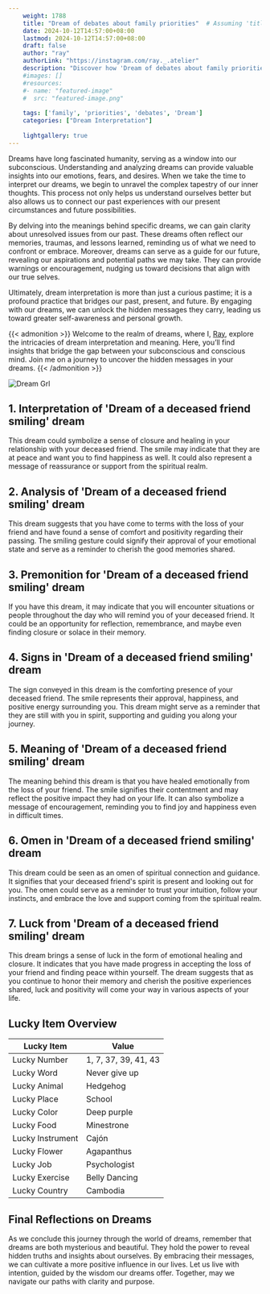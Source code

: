 ```yaml
---
    weight: 1788
    title: "Dream of debates about family priorities"  # Assuming 'title' column exists
    date: 2024-10-12T14:57:00+08:00
    lastmod: 2024-10-12T14:57:00+08:00
    draft: false
    author: "ray"
    authorLink: "https://instagram.com/ray._.atelier"
    description: "Discover how 'Dream of debates about family priorities' can interpret your future and uncover its significant meanings in your life."
    #images: []
    #resources:
    #- name: "featured-image"
    #  src: "featured-image.png"
    
    tags: ['family', 'priorities', 'debates', 'Dream']
    categories: ["Dream Interpretation"]
    
    lightgallery: true
---
```

    
Dreams have long fascinated humanity, serving as a window into our subconscious. Understanding and analyzing dreams can provide valuable insights into our emotions, fears, and desires. When we take the time to interpret our dreams, we begin to unravel the complex tapestry of our inner thoughts. This process not only helps us understand ourselves better but also allows us to connect our past experiences with our present circumstances and future possibilities.

By delving into the meanings behind specific dreams, we can gain clarity about unresolved issues from our past. These dreams often reflect our memories, traumas, and lessons learned, reminding us of what we need to confront or embrace. Moreover, dreams can serve as a guide for our future, revealing our aspirations and potential paths we may take. They can provide warnings or encouragement, nudging us toward decisions that align with our true selves.

Ultimately, dream interpretation is more than just a curious pastime; it is a profound practice that bridges our past, present, and future. By engaging with our dreams, we can unlock the hidden messages they carry, leading us toward greater self-awareness and personal growth.

{{< admonition >}}
Welcome to the realm of dreams, where I, [Ray](https://instagram.com/ray._.atelier), explore the intricacies of dream interpretation and meaning. Here, you’ll find insights that bridge the gap between your subconscious and conscious mind. Join me on a journey to uncover the hidden messages in your dreams.
{{< /admonition >}}

![Dream Grl](https://cdn.pixabay.com/photo/2017/11/02/03/35/gothic-2910057_1280.jpg "Dream Grl")

## 1. Interpretation of 'Dream of a deceased friend smiling' dream
 This dream could symbolize a sense of closure and healing in your relationship with your deceased friend. The smile may indicate that they are at peace and want you to find happiness as well. It could also represent a message of reassurance or support from the spiritual realm.

## 2. Analysis of 'Dream of a deceased friend smiling' dream
 This dream suggests that you have come to terms with the loss of your friend and have found a sense of comfort and positivity regarding their passing. The smiling gesture could signify their approval of your emotional state and serve as a reminder to cherish the good memories shared.

## 3. Premonition for 'Dream of a deceased friend smiling' dream
 If you have this dream, it may indicate that you will encounter situations or people throughout the day who will remind you of your deceased friend. It could be an opportunity for reflection, remembrance, and maybe even finding closure or solace in their memory.

## 4. Signs in 'Dream of a deceased friend smiling' dream
 The sign conveyed in this dream is the comforting presence of your deceased friend. The smile represents their approval, happiness, and positive energy surrounding you. This dream might serve as a reminder that they are still with you in spirit, supporting and guiding you along your journey.

## 5. Meaning of 'Dream of a deceased friend smiling' dream
 The meaning behind this dream is that you have healed emotionally from the loss of your friend. The smile signifies their contentment and may reflect the positive impact they had on your life. It can also symbolize a message of encouragement, reminding you to find joy and happiness even in difficult times.

## 6. Omen in 'Dream of a deceased friend smiling' dream
 This dream could be seen as an omen of spiritual connection and guidance. It signifies that your deceased friend's spirit is present and looking out for you. The omen could serve as a reminder to trust your intuition, follow your instincts, and embrace the love and support coming from the spiritual realm.

## 7. Luck from 'Dream of a deceased friend smiling' dream
 This dream brings a sense of luck in the form of emotional healing and closure. It indicates that you have made progress in accepting the loss of your friend and finding peace within yourself. The dream suggests that as you continue to honor their memory and cherish the positive experiences shared, luck and positivity will come your way in various aspects of your life.

## Lucky Item Overview
| Lucky Item          | Value              |
|---------------|--------------------|
| Lucky Number        | 1, 7, 37, 39, 41, 43  |
| Lucky Word          | Never give up |
| Lucky Animal        | Hedgehog |
| Lucky Place         | School     |
| Lucky Color         | Deep purple     |
| Lucky Food          | Minestrone      |
| Lucky Instrument    | Cajón |
| Lucky Flower        | Agapanthus    |
| Lucky Job           | Psychologist       |
| Lucky Exercise      | Belly Dancing  |
| Lucky Country       | Cambodia    |


##  Final Reflections on Dreams

As we conclude this journey through the world of dreams, remember that dreams are both mysterious and beautiful. They hold the power to reveal hidden truths and insights about ourselves. By embracing their messages, we can cultivate a more positive influence in our lives. Let us live with intention, guided by the wisdom our dreams offer. Together, may we navigate our paths with clarity and purpose.
